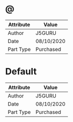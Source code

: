 # @
| Attribute | Value |
| ---  | ---     |
| Author | J5GURU |
| Date | 08/10/2020 |
| Part Type | Purchased |
# Default
| Attribute | Value |
| ---  | ---     |
| Author | J5GURU |
| Date | 08/10/2020 |
| Part Type | Purchased |
